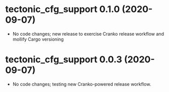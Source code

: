 # tectonic_cfg_support 0.1.0 (2020-09-07)

- No code changes; new release to exercise Cranko release workflow and mollify
  Cargo versioning

# tectonic_cfg_support 0.0.3 (2020-09-07)

- No code changes; testing new Cranko-powered release workflow.
